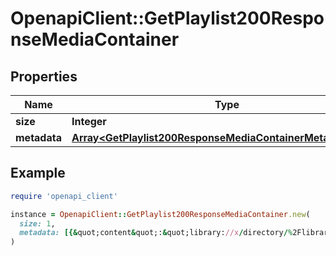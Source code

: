 # OpenapiClient::GetPlaylist200ResponseMediaContainer

## Properties

| Name | Type | Description | Notes |
| ---- | ---- | ----------- | ----- |
| **size** | **Integer** |  | [optional] |
| **metadata** | [**Array&lt;GetPlaylist200ResponseMediaContainerMetadataInner&gt;**](GetPlaylist200ResponseMediaContainerMetadataInner.md) |  | [optional] |

## Example

```ruby
require 'openapi_client'

instance = OpenapiClient::GetPlaylist200ResponseMediaContainer.new(
  size: 1,
  metadata: [{&quot;content&quot;:&quot;library://x/directory/%2Flibrary%2Fsections%2F1%2Fall%3Ftype%3D1%26push%3D1%26title%3D2%26or%3D1%26title%3DSerenity%26pop%3D1&quot;,&quot;ratingKey&quot;:&quot;95&quot;,&quot;key&quot;:&quot;/playlists/95/items&quot;,&quot;guid&quot;:&quot;com.plexapp.agents.none://87425529-380f-44b8-a689-9a0537e7ec91&quot;,&quot;type&quot;:&quot;playlist&quot;,&quot;title&quot;:&quot;Smart Movie Playlist&quot;,&quot;summary&quot;:&quot;&quot;,&quot;smart&quot;:true,&quot;playlistType&quot;:&quot;video&quot;,&quot;composite&quot;:&quot;/playlists/95/composite/1705717387&quot;,&quot;icon&quot;:&quot;playlist://image.smart&quot;,&quot;duration&quot;:282000,&quot;leafCount&quot;:2,&quot;addedAt&quot;:1705716493,&quot;updatedAt&quot;:1705717387}]
)
```

